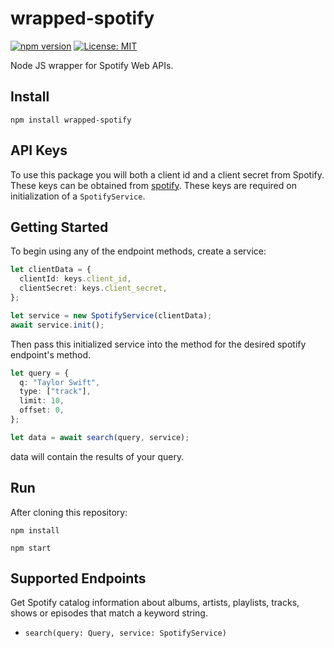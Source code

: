 # wrapped-spotify

[![npm version](https://img.shields.io/npm/v/axios.svg?style=flat-square)](https://www.npmjs.org/package/wrapped-spotify)
[![License: MIT](https://img.shields.io/badge/License-MIT-yellow.svg)](https://opensource.org/licenses/MIT)

Node JS wrapper for Spotify Web APIs.

## Install

`npm install wrapped-spotify`

## API Keys

To use this package you will both a client id and a client secret from Spotify. These keys can be obtained from [spotify](https://developer.spotify.com/documentation/web-api/quick-start/). These keys are required on initialization of a `SpotifyService`.

## Getting Started

To begin using any of the endpoint methods, create a service:

```ts
let clientData = {
  clientId: keys.client_id,
  clientSecret: keys.client_secret,
};

let service = new SpotifyService(clientData);
await service.init();
```

Then pass this initialized service into the method for the desired spotify endpoint's method.

```ts
let query = {
  q: "Taylor Swift",
  type: ["track"],
  limit: 10,
  offset: 0,
};

let data = await search(query, service);
```

data will contain the results of your query.

## Run

After cloning this repository:

`npm install`

`npm start`

## Supported Endpoints

Get Spotify catalog information about albums, artists, playlists, tracks, shows or episodes that match a keyword string.

- `search(query: Query, service: SpotifyService)`
